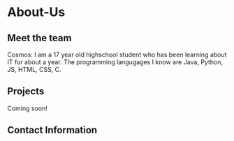 # About-Us








## Meet the team 
Cosmos: I am a 17 year old highschool student who has been learning about IT for about a year. The programming langugages I know are Java, Python, JS, HTML, CSS, C. 




## Projects 
Coming soon!



## Contact Information 

